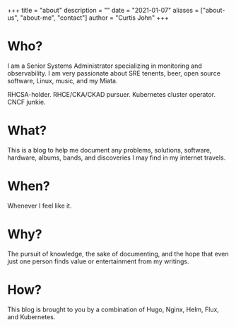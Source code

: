 +++
title = "about"
description = ""
date = "2021-01-07"
aliases = ["about-us", "about-me", "contact"]
author = "Curtis John"
+++

# Who?

I am a Senior Systems Administrator specializing in monitoring and observability. I am very passionate about SRE tenents, beer, open source software, Linux, music, and my Miata. 

RHCSA-holder. RHCE/CKA/CKAD pursuer. Kubernetes cluster operator. CNCF junkie.

# What?

This is a blog to help me document any problems, solutions, software, hardware, albums, bands, and discoveries I may find in my internet travels. 

# When?

Whenever I feel like it.

# Why?

The pursuit of knowledge, the sake of documenting, and the hope that even just one person finds value or entertainment from my writings.

# How?

This blog is brought to you by a combination of Hugo, Nginx, Helm, Flux, and Kubernetes.